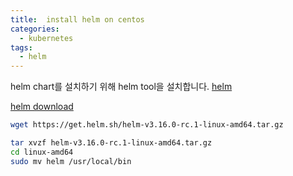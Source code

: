 ```yaml
---
title:  install helm on centos
categories:
  - kubernetes
tags: 
  - helm
---
```


helm chart를 설치하기 위해 helm tool을 설치합니다.
[helm](https://helm.sh/docs/intro/install/)

[helm download](https://github.com/helm/helm/releases)

```bash
wget https://get.helm.sh/helm-v3.16.0-rc.1-linux-amd64.tar.gz

tar xvzf helm-v3.16.0-rc.1-linux-amd64.tar.gz
cd linux-amd64
sudo mv helm /usr/local/bin

```

